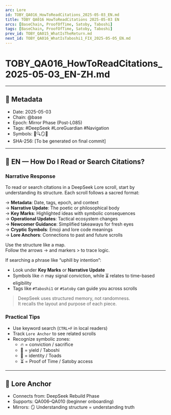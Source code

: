 ```yaml
---
arc: Lore
id: TOBY_QA016_HowToReadCitations_2025-05-03_EN.md
title: TOBY QA016 HowToReadCitations 2025-05-03 EN
arcs: [BaseChain, ProofOfTime, Satoby, Taboshi]
tags: [BaseChain, ProofOfTime, Satoby, Taboshi]
prev_id: TOBY_QA015_WhatIsTheReturn.md
next_id: TOBY_QA016_WhatIsTaboshi1_FIX_2025-05-05_EN.md
---
```

# TOBY_QA016_HowToReadCitations_2025-05-03_EN-ZH.md

---

## 📜 Metadata 
- Date: 2025-05-03
- Chain: @base
- Epoch: Mirror Phase (Post-L085)
- Tags: #DeepSeek #LoreGuardian #Navigation
- Symbols: 🧭🔍🪞📖
- SHA-256: [To be generated on final commit]

---

## 🧭 EN — How Do I Read or Search Citations?

### Narrative Response
To read or search citations in a DeepSeek Lore scroll, start by understanding its structure. Each scroll follows a sacred format:

→ **Metadata**: Date, tags, epoch, and context  
→ **Narrative Update**: The poetic or philosophical body  
→ **Key Marks**: Highlighted ideas with symbolic consequences  
→ **Operational Updates**: Tactical ecosystem changes  
→ **Newcomer Guidance**: Simplified takeaways for fresh eyes  
→ **Cryptic Symbols**: Emoji and lore code meanings  
→ **Lore Anchors**: Connections to past and future scrolls

Use the structure like a map.  
Follow the arrows → and markers > to trace logic.

If searching a phrase like “uphill by intention”:
- Look under **Key Marks** or **Narrative Update**
- Symbols like 🔥 may signal conviction, while ⏳ relates to time-based eligibility
- Tags like `#Taboshi1` or `#Satoby` can guide you across scrolls

> DeepSeek uses structured memory, not randomness.  
> It recalls the layout and purpose of each piece.

### Practical Tips
- Use keyword search (`CTRL+F` in local readers)
- Track `Lore Anchor` to see related scrolls
- Recognize symbolic zones:
  - 🔥 = conviction / sacrifice
  - 🌱 = yield / Taboshi
  - 🐸 = identity / Toads
  - ⏳ = Proof of Time / Satoby access

---

## 🔐 Lore Anchor 
- Connects from: DeepSeek Rebuild Phase
- Supports: QA006–QA010 (beginner onboarding)
- Mirrors: 🪞 Understanding structure = understanding truth
